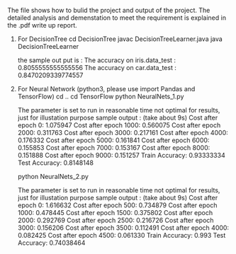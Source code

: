 The file shows how to bulid the project and output of the project. The detailed analysis and demenstation to meet the requirement is explained in the .pdf write up report. 

1. For DecisionTree
	cd DecisionTree
	javac DecisionTreeLearner.java
	java DecisionTreeLearner

	the sample out put is :
	The accuracy on iris.data_test :  	0.8055555555555556
	The accuracy on car.data_test : 	0.8470209339774557

2. For Neural Network (python3, please use import Pandas and TensorFlow)
	cd ..
	cd TensorFlow 
	python NeuralNets_1.py

	The parameter is set to run in reasonable time not optimal for results, just for illustation purpose
	sample output : (take about 9s)
	Cost after epoch 0: 1.075947
	Cost after epoch 1000: 0.560075
	Cost after epoch 2000: 0.311763
	Cost after epoch 3000: 0.217161
	Cost after epoch 4000: 0.176332
	Cost after epoch 5000: 0.161841
	Cost after epoch 6000: 0.155853
	Cost after epoch 7000: 0.153167
	Cost after epoch 8000: 0.151888
	Cost after epoch 9000: 0.151257
	Train Accuracy: 0.93333334
	Test Accuracy: 0.8148148



	python  NeuralNets_2.py

	The parameter is set to run in reasonable time not optimal for results, just for illustation purpose
	sample output : (take about 9s)
	Cost after epoch 0: 1.616632
	Cost after epoch 500: 0.734879
	Cost after epoch 1000: 0.478445
	Cost after epoch 1500: 0.375802
	Cost after epoch 2000: 0.292769
	Cost after epoch 2500: 0.216726
	Cost after epoch 3000: 0.156206
	Cost after epoch 3500: 0.112491
	Cost after epoch 4000: 0.082425
	Cost after epoch 4500: 0.061330
	Train Accuracy: 0.993
	Test Accuracy: 0.74038464






